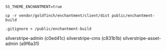 ```
SS_THEME_ENCHANTMENT=true

cp -r vendor/goldfinch/enchantment/client/dist public/enchantment-build

.gitignore > /public/enchantment-build
```

silverstripe-admin (c0ed41c)
silverstripe-cms (c831b1b)
silverstripe-asset-admin (a9f6a31)

